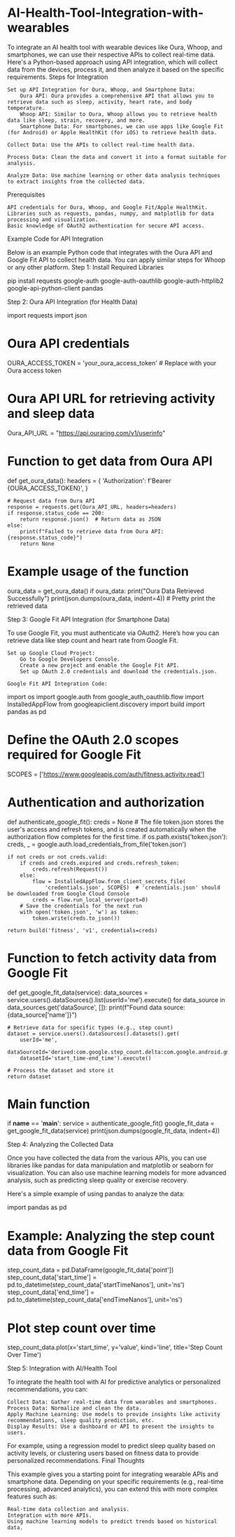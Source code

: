 # AI-Health-Tool-Integration-with-wearables
To integrate an AI health tool with wearable devices like Oura, Whoop, and smartphones, we can use their respective APIs to collect real-time data. Here's a Python-based approach using API integration, which will collect data from the devices, process it, and then analyze it based on the specific requirements.
Steps for Integration

    Set up API Integration for Oura, Whoop, and Smartphone Data:
        Oura API: Oura provides a comprehensive API that allows you to retrieve data such as sleep, activity, heart rate, and body temperature.
        Whoop API: Similar to Oura, Whoop allows you to retrieve health data like sleep, strain, recovery, and more.
        Smartphone Data: For smartphones, we can use apps like Google Fit (for Android) or Apple HealthKit (for iOS) to retrieve health data.

    Collect Data: Use the APIs to collect real-time health data.

    Process Data: Clean the data and convert it into a format suitable for analysis.

    Analyze Data: Use machine learning or other data analysis techniques to extract insights from the collected data.

Prerequisites

    API credentials for Oura, Whoop, and Google Fit/Apple HealthKit.
    Libraries such as requests, pandas, numpy, and matplotlib for data processing and visualization.
    Basic knowledge of OAuth2 authentication for secure API access.

Example Code for API Integration

Below is an example Python code that integrates with the Oura API and Google Fit API to collect health data. You can apply similar steps for Whoop or any other platform.
Step 1: Install Required Libraries

pip install requests google-auth google-auth-oauthlib google-auth-httplib2 google-api-python-client pandas

Step 2: Oura API Integration (for Health Data)

import requests
import json

# Oura API credentials
OURA_ACCESS_TOKEN = 'your_oura_access_token'  # Replace with your Oura access token

# Oura API URL for retrieving activity and sleep data
Oura_API_URL = "https://api.ouraring.com/v1/userinfo"

# Function to get data from Oura API
def get_oura_data():
    headers = {
        'Authorization': f'Bearer {OURA_ACCESS_TOKEN}',
    }

    # Request data from Oura API
    response = requests.get(Oura_API_URL, headers=headers)
    if response.status_code == 200:
        return response.json()  # Return data as JSON
    else:
        print(f"Failed to retrieve data from Oura API: {response.status_code}")
        return None

# Example usage of the function
oura_data = get_oura_data()
if oura_data:
    print("Oura Data Retrieved Successfully")
    print(json.dumps(oura_data, indent=4))  # Pretty print the retrieved data

Step 3: Google Fit API Integration (for Smartphone Data)

To use Google Fit, you must authenticate via OAuth2. Here’s how you can retrieve data like step count and heart rate from Google Fit.

    Set up Google Cloud Project:
        Go to Google Developers Console.
        Create a new project and enable the Google Fit API.
        Set up OAuth 2.0 credentials and download the credentials.json.

    Google Fit API Integration Code:

import os
import google.auth
from google_auth_oauthlib.flow import InstalledAppFlow
from googleapiclient.discovery import build
import pandas as pd

# Define the OAuth 2.0 scopes required for Google Fit
SCOPES = ['https://www.googleapis.com/auth/fitness.activity.read']

# Authentication and authorization
def authenticate_google_fit():
    creds = None
    # The file token.json stores the user's access and refresh tokens, and is created automatically when the authorization flow completes for the first time.
    if os.path.exists('token.json'):
        creds, _ = google.auth.load_credentials_from_file('token.json')

    if not creds or not creds.valid:
        if creds and creds.expired and creds.refresh_token:
            creds.refresh(Request())
        else:
            flow = InstalledAppFlow.from_client_secrets_file(
                'credentials.json', SCOPES)  # 'credentials.json' should be downloaded from Google Cloud Console
            creds = flow.run_local_server(port=0)
        # Save the credentials for the next run
        with open('token.json', 'w') as token:
            token.write(creds.to_json())

    return build('fitness', 'v1', credentials=creds)

# Function to fetch activity data from Google Fit
def get_google_fit_data(service):
    data_sources = service.users().dataSources().list(userId='me').execute()
    for data_source in data_sources.get('dataSource', []):
        print(f"Found data source: {data_source['name']}")

    # Retrieve data for specific types (e.g., step count)
    dataset = service.users().dataSources().datasets().get(
        userId='me',
        dataSourceId='derived:com.google.step_count.delta:com.google.android.gms:estimated_steps',
        datasetId='start_time-end_time').execute()

    # Process the dataset and store it
    return dataset

# Main function
if __name__ == '__main__':
    service = authenticate_google_fit()
    google_fit_data = get_google_fit_data(service)
    print(json.dumps(google_fit_data, indent=4))

Step 4: Analyzing the Collected Data

Once you have collected the data from the various APIs, you can use libraries like pandas for data manipulation and matplotlib or seaborn for visualization. You can also use machine learning models for more advanced analysis, such as predicting sleep quality or exercise recovery.

Here's a simple example of using pandas to analyze the data:

import pandas as pd

# Example: Analyzing the step count data from Google Fit
step_count_data = pd.DataFrame(google_fit_data['point'])
step_count_data['start_time'] = pd.to_datetime(step_count_data['startTimeNanos'], unit='ns')
step_count_data['end_time'] = pd.to_datetime(step_count_data['endTimeNanos'], unit='ns')

# Plot step count over time
step_count_data.plot(x='start_time', y='value', kind='line', title='Step Count Over Time')

Step 5: Integration with AI/Health Tool

To integrate the health tool with AI for predictive analytics or personalized recommendations, you can:

    Collect Data: Gather real-time data from wearables and smartphones.
    Process Data: Normalize and clean the data.
    Apply Machine Learning: Use models to provide insights like activity recommendations, sleep quality prediction, etc.
    Display Results: Use a dashboard or API to present the insights to users.

For example, using a regression model to predict sleep quality based on activity levels, or clustering users based on fitness data to provide personalized recommendations.
Final Thoughts

This example gives you a starting point for integrating wearable APIs and smartphone data. Depending on your specific requirements (e.g., real-time processing, advanced analytics), you can extend this with more complex features such as:

    Real-time data collection and analysis.
    Integration with more APIs.
    Using machine learning models to predict trends based on historical data.
